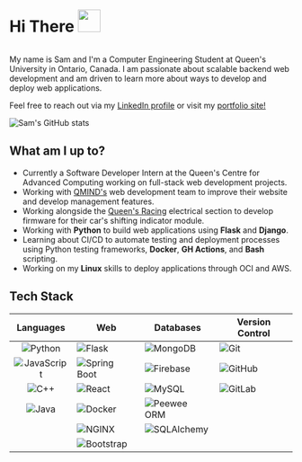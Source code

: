 <div id="header" style="overflow:auto;">
    <h1> Hi There <img src="https://c.tenor.com/nebZyl8oN7IAAAAi/wave-hello.gif" width="40" />  </h1> 
    
</div>

<p>My name is Sam and I'm a Computer Engineering Student at Queen's University in Ontario, Canada. I am passionate about scalable backend web development and am driven to learn more about ways to develop and deploy web applications.

Feel free to reach out via my [LinkedIn profile](https://www.linkedin.com/in/samuelemardthibault/) or visit my [portfolio site!](https://samthibault.ca)
</p>

![Sam's GitHub stats](https://github-readme-stats.vercel.app/api?username=samethibault&count_private=true&show_icons=true&theme=merko) 

## What am I up to?
- Currently a Software Developer Intern at the Queen's Centre for Advanced Computing working on full-stack web development projects.
- Working with [QMIND's](https://qmind.ca/) web development team to improve their website and develop management features.
- Working alongside the [Queen's Racing](https://www.qfsae.ca/) electrical section to develop firmware for their car's shifting indicator module.
- Working with **Python** to build web applications using **Flask** and **Django**.
- Learning about CI/CD to automate testing and deployment processes using Python testing frameworks, **Docker**, **GH Actions**, and **Bash** scripting.
- Working on my **Linux** skills to deploy applications through OCI and AWS.

## Tech Stack
| Languages | Web | Databases | Version Control |
|:---:|---|---|---|
| ![Python](https://img.shields.io/badge/-Python-black?style=flat-square&logo=Python) | ![Flask](https://img.shields.io/badge/-Flask-black?style=flat-square&logo=flask) | ![MongoDB](https://img.shields.io/badge/-MongoDB-black?style=flat-square&logo=mongodb) | ![Git](https://img.shields.io/badge/-Git-black?style=flat-square&logo=git) |
| ![JavaScript](https://img.shields.io/badge/-JavaScript-black?style=flat-square&logo=javascript) | ![Spring Boot](https://img.shields.io/badge/-SpringBoot-black?style=flat-square&logo=springboot) | ![Firebase](https://img.shields.io/badge/-Firebase-black?style=flat-square&logo=firebase) | ![GitHub](https://img.shields.io/badge/-GitHub-black?style=flat-square&logo=github) |
| ![C++](https://img.shields.io/badge/-C/C++-black?style=flat-square&logo=c) | ![React](https://img.shields.io/badge/-React-black?style=flat-square&logo=react) | ![MySQL](https://img.shields.io/badge/-MySQL-black?style=flat-square&logo=MySQL) | ![GitLab](https://img.shields.io/badge/-GitLab-black?style=flat-square&logo=gitlab) |
| ![Java](https://img.shields.io/badge/-Java-black?style=flat-square&logo=Java) | ![Docker](https://img.shields.io/badge/-Docker-black?style=flat-square&logo=docker) | ![Peewee ORM](https://img.shields.io/badge/-Peewee-black?style=flat-square&logo=peewee) |  |
|  | ![NGINX](https://img.shields.io/badge/-NGINX-black?style=flat-square&logo=nginx) | ![SQLAlchemy](https://img.shields.io/badge/-SQLAlchemy-black?style=flat-square&logo=sqlalchemy) |  |
|  | ![Bootstrap](https://img.shields.io/badge/-Bootstrap-black?style=flat-square&logo=bootstrap) |  |  |
